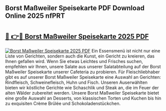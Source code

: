 ## Borst Maßweiler Speisekarte PDF Download Online 2025 nfPRT

# <h2><a href="http://gc6ulq.nevu.top/?p=Borst+Ma%c3%9fweiler+Speisekarte">🔗 👉🔴 Borst Maßweiler Speisekarte 2025 PDF</a></h2>

[![Borst Maßweiler Speisekarte 2025 PDF](https://i.imgur.com/dBaPXMq.png)](http://gc6ulq.nevu.top/?p=Borst+Ma%c3%9fweiler+Speisekarte)
Ein Essensmenü ist nicht nur eine Liste von Gerichten, sondern auch die Kunst, ein Gericht zu kreieren, das Ihnen gefallen wird. Wenn Sie etwas Leichtes und Frisches suchen, empfehlen wir Ihnen, unsere Salate aus unserer Salatabteilung auf der Borst Maßweiler Speisekarte unserer Cafeteria zu probieren. Für Fleischliebhaber gibt es auf unserer Borst Maßweiler Speisekarte eine Auswahl an Gerichten: Rindfleisch, Schweinefleisch, Huhn und Fisch. Unseren Auserwählten bieten wir köstliche Gerichte wie Schaschlik und Steak an, die im Feuer der alten Wälder zubereitet werden. Unsere Borst Maßweiler Speisekarte bietet eine große Auswahl an Desserts, von klassischen Torten und Kuchen bis hin zu exquisiten Crème Brûlée und Schokoladenstückchen.
